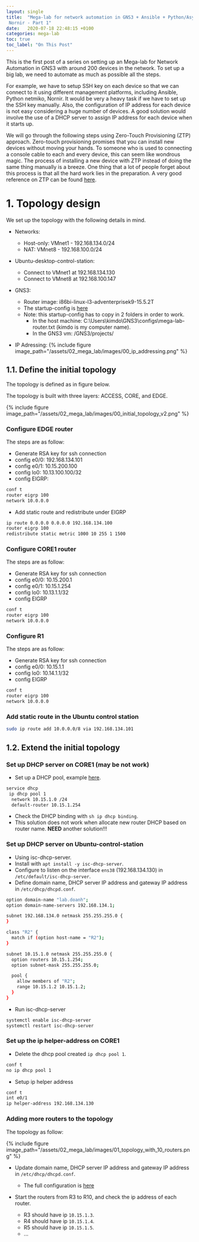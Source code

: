 ```yaml
---
layout: single
title:  "Mega-lab for network automation in GNS3 + Ansible + Python/Asyncio +
 Nornir - Part 1"
date:   2020-07-18 22:48:15 +0100
categories: mega-lab
toc: true
toc_label: "On This Post"
---
```

This is the first post of a series on setting up an Mega-lab for Network 
Automation in GNS3 with around 200 devices in the network. To set up a big lab,
we need to automate as much as possible all the steps.

For example, we have to setup SSH key on each device so that we can connect
to it using different management platforms, including Ansible, Python 
netmiko, Nornir. It would be very a heavy task if we have to set up the SSH
 key manually. Also, the configuration of IP address for each device is not 
 easy considering a huge number of devices. A good solution would involve 
 the use of a DHCP server to assign IP address for each device when it starts up.
 
We will go through the following steps using Zero-Touch Provisioning (ZTP) approach.
Zero-touch provisioning promises that you can install new devices without 
moving your hands. To someone who is used to connecting a console cable 
to each and every device, this can seem like wondrous magic. The process 
of installing a new device with ZTP instead of doing the same thing 
manually is a breeze. One thing that a lot of people forget about this 
process is that all the hard work lies in the preparation. A very good 
reference on ZTP can be found [here](https://networklore.com/ztp-tutorial/introduction/).

# 1. Topology design
We set up the topology with the following details in mind.

- Networks:
  - Host-only: VMnet1 - 192.168.134.0/24
  - NAT: VMnet8 - 192.168.100.0/24

- Ubuntu-desktop-control-station:
  - Connect to VMnet1 at 192.168.134.130
  - Connect to VMnet8 at 192.168.100.147

- GNS3:
  - Router image: i86bi-linux-l3-adventerprisek9-15.5.2T
  - The startup-config is [here](https://github.com/kimdoanh89/Network-Automation-in-GNS3/blob/master/docs/MEGA-LAB/configs/mega-lab-router-startup-config.txt)
  - Note: this startup-config has to copy in 2 folders in order to work.
    - In the host machine: C:\Users\kimdo\GNS3\configs\mega-lab-router.txt (kimdo is my computer
    name).
    - In the GNS3 vm: /GNS3/projects/

- IP Adressing:
{% include figure image_path="/assets/02_mega_lab/images/00_ip_addressing.png" %}

## 1.1. Define the initial topology
The topology is defined as in figure below.

The topology is built with three layers: ACCESS, CORE, and EDGE.

{% include figure image_path="/assets/02_mega_lab/images/00_initial_topology_v2.png" %}

### Configure EDGE router
The steps are as follow:
- Generate RSA key for ssh connection
- config e0/0: 192.168.134.101
- config e0/1: 10.15.200.100
- config lo0: 10.13.100.100/32
- config EIGRP:

```bash
conf t
router eigrp 100
network 10.0.0.0
```
- Add static route and redistribute under EIGRP

```bash
ip route 0.0.0.0 0.0.0.0 192.168.134.100
router eigrp 100
redistribute static metric 1000 10 255 1 1500
```

### Configure CORE1 router
The steps are as follow:
- Generate RSA key for ssh connection
- config e0/0: 10.15.200.1
- config e0/1: 10.15.1.254
- config lo0: 10.13.1.1/32
- config EIGRP

```bash
conf t
router eigrp 100
network 10.0.0.0
```

### Configure R1
The steps are as follow:
- Generate RSA key for ssh connection
- config e0/0: 10.15.1.1
- config lo0: 10.14.1.1/32
- config EIGRP

```bash
conf t
router eigrp 100
network 10.0.0.0
```

### Add static route in the Ubuntu control station

```bash
sudo ip route add 10.0.0.0/8 via 192.168.134.101
```

## 1.2. Extend the initial topology

### Set up DHCP server on CORE1 (may be not work)
- Set up a DHCP pool, example [here](https://www.cisco.com/en/US/docs/ios/12_1t/12_1t5/feature/guide/dt_dhcpa.html#wp1028790).

```bash
service dhcp
 ip dhcp pool 1
  network 10.15.1.0 /24
  default-router 10.15.1.254
```

- Check the DHCP binding with `sh ip dhcp binding`.
- This solution does not work when allocate new router DHCP based on
router name. **NEED** another solution!!!

### Set up DHCP server on Ubuntu-control-station
- Using isc-dhcp-server.
- Install with `apt install -y isc-dhcp-server`.
- Configure to listen on the interface `ens38` (192.168.134.130) in
`/etc/default/isc-dhcp-server`.
- Define domain name, DHCP server IP address and gateway IP address in
`/etc/dhcp/dhcpd.conf`.

```bash
option domain-name "lab.doanh";
option domain-name-servers 192.168.134.1;

subnet 192.168.134.0 netmask 255.255.255.0 {
}

class "R2" {
  match if (option host-name = "R2");
}

subnet 10.15.1.0 netmask 255.255.255.0 {
  option routers 10.15.1.254;
  option subnet-mask 255.255.255.0;

  pool {
    allow members of "R2";
    range 10.15.1.2 10.15.1.2;
  }
}
```

- Run isc-dhcp-server

```bash
systemctl enable isc-dhcp-server
systemctl restart isc-dhcp-server
```

### Set up the ip helper-address on CORE1
- Delete the dhcp pool created `ip dhcp pool 1`.

```bash
conf t
no ip dhcp pool 1
```

- Setup ip helper address

```bash
conf t
int e0/1
ip helper-address 192.168.134.130
```

### Adding more routers to the topology

The topology as follow:

{% include figure image_path="/assets/02_mega_lab/images/01_topology_with_10_routers.png" %}

- Update domain name, DHCP server IP address and gateway IP address in
`/etc/dhcp/dhcpd.conf`.
  - The full configuration is [here](https://github.com/kimdoanh89/Network-Automation-in-GNS3/blob/master/docs/MEGA-LAB/configs/dhcp.txt)

- Start the routers from R3 to R10, and check the ip address of each
router.
  - R3 should have ip `10.15.1.3`.
  - R4 should have ip `10.15.1.4`.
  - R5 should have ip `10.15.1.5`.
  - ...